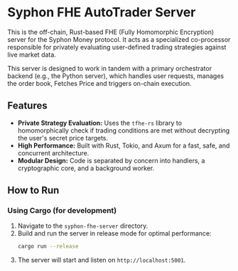 # Syphon FHE AutoTrader Server

This is the off-chain, Rust-based FHE (Fully Homomorphic Encryption) server for the Syphon Money protocol. It acts as a specialized co-processor responsible for privately evaluating user-defined trading strategies against live market data.

This server is designed to work in tandem with a primary orchestrator backend (e.g., the Python server), which handles user requests, manages the order book, Fetches Price and triggers on-chain execution.

## Features

- **Private Strategy Evaluation:** Uses the `tfhe-rs` library to homomorphically check if trading conditions are met without decrypting the user's secret price targets.
- **High Performance:** Built with Rust, Tokio, and Axum for a fast, safe, and concurrent architecture.
- **Modular Design:** Code is separated by concern into handlers, a cryptographic core, and a background worker.

## How to Run

### Using Cargo (for development)

1.  Navigate to the `syphon-fhe-server` directory.
2.  Build and run the server in release mode for optimal performance:
    ```bash
    cargo run --release
    ```
3.  The server will start and listen on `http://localhost:5001`.
